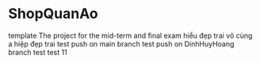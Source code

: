 # ShopQuanAo
template
The project for the mid-term and final exam 
hiểu đẹp trai vô cùng
a hiệp đẹp trai
test push on main branch
test push on DinhHuyHoang branch
test
test 11